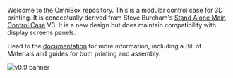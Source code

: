 Welcome to the OmniBox repository. This is a modular control case for 3D printing. It is conceptually derived from Steve Burcham's [Stand Alone Main Control Case](https://www.thingiverse.com/thing:3999751) V3. It is a new design but does maintain compatibility with display screens panels.

Head to the [documentation](https://jon-harper.github.io/OmniBox) for more information, including a Bill of Materials and guides for both printing and assembly.

![v0.9 banner](../../raw/main/docs/img/gallery_0.9/big_bird_banner.png)
